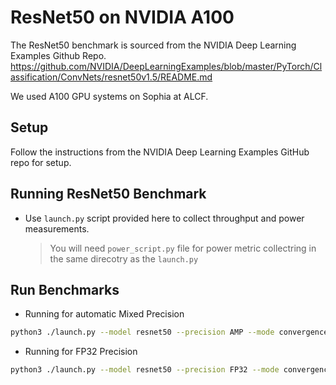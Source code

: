# ResNet50 on NVIDIA A100

The ResNet50 benchmark is sourced from the NVIDIA Deep Learning Examples Github Repo. https://github.com/NVIDIA/DeepLearningExamples/blob/master/PyTorch/Classification/ConvNets/resnet50v1.5/README.md

We used A100 GPU systems on Sophia at ALCF.

## Setup

Follow the instructions from the NVIDIA Deep Learning Examples GitHub repo for setup.

## Running ResNet50 Benchmark

* Use `launch.py` script provided here to collect throughput and power measurements. 
    > You will need `power_script.py` file for power metric collectring in the same direcotry as the `launch.py`

## Run Benchmarks 

* Running for automatic Mixed Precision

```bash
python3 ./launch.py --model resnet50 --precision AMP --mode convergence_no_ckpts --platform DGXA100 /local/scratch/ImageNet/ --raport-file sophia_amp.json 
```

* Running for FP32 Precision

```bash
python3 ./launch.py --model resnet50 --precision FP32 --mode convergence_no_ckpts --platform DGXA100 /local/scratch/ImageNet/ --raport-file sophia_fp32.json 
```

